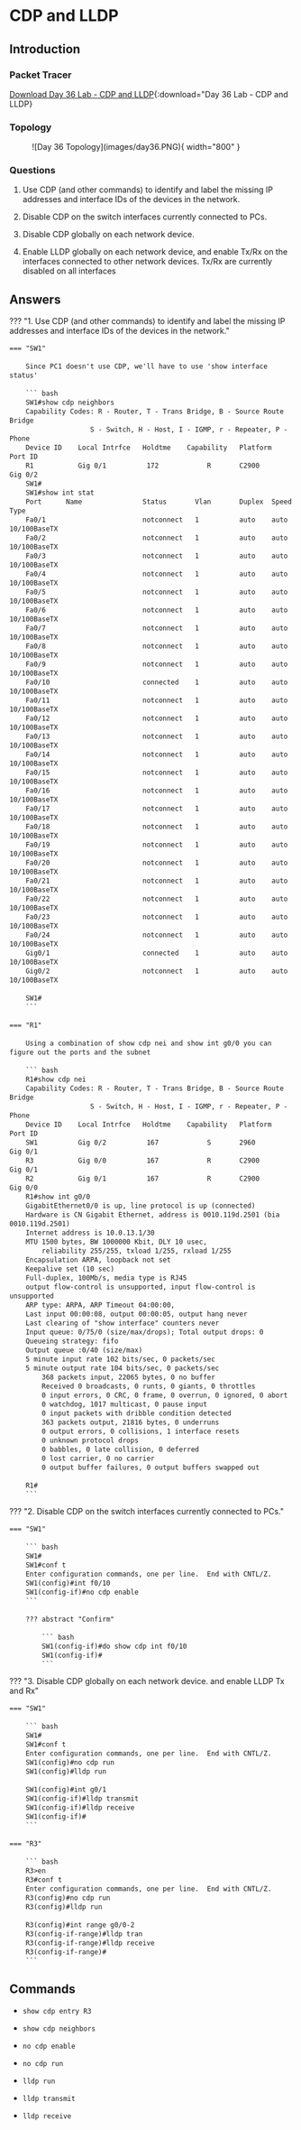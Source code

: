 # CDP and LLDP

## Introduction

### Packet Tracer

[Download Day 36 Lab - CDP and LLDP](/JITL/Day%2036%20Lab%20-%20CDP%20_%20LLDP.pkt){:download="Day 36 Lab - CDP and LLDP}

### Topology

<figure markdown>
  ![Day 36 Topology](images/day36.PNG){ width="800" }
  <figcaption></figcaption>
</figure>

### Questions

1. Use CDP (and other commands) to identify and label the missing IP addresses and interface IDs of the devices in the network.

2. Disable CDP on the switch interfaces currently connected to PCs.

3. Disable CDP globally on each network device.

4. Enable LLDP globally on each network device, and enable Tx/Rx on the interfaces connected to other network devices. Tx/Rx are currently disabled on all interfaces

## Answers


??? "1. Use CDP (and other commands) to identify and label the missing IP addresses and interface IDs of the devices in the network."

    === "SW1"

        Since PC1 doesn't use CDP, we'll have to use 'show interface status'

        ``` bash
        SW1#show cdp neighbors 
        Capability Codes: R - Router, T - Trans Bridge, B - Source Route Bridge
                        S - Switch, H - Host, I - IGMP, r - Repeater, P - Phone
        Device ID    Local Intrfce   Holdtme    Capability   Platform    Port ID
        R1           Gig 0/1          172            R       C2900       Gig 0/2
        SW1#
        SW1#show int stat
        Port      Name               Status       Vlan       Duplex  Speed Type
        Fa0/1                        notconnect   1          auto    auto  10/100BaseTX
        Fa0/2                        notconnect   1          auto    auto  10/100BaseTX
        Fa0/3                        notconnect   1          auto    auto  10/100BaseTX
        Fa0/4                        notconnect   1          auto    auto  10/100BaseTX
        Fa0/5                        notconnect   1          auto    auto  10/100BaseTX
        Fa0/6                        notconnect   1          auto    auto  10/100BaseTX
        Fa0/7                        notconnect   1          auto    auto  10/100BaseTX
        Fa0/8                        notconnect   1          auto    auto  10/100BaseTX
        Fa0/9                        notconnect   1          auto    auto  10/100BaseTX
        Fa0/10                       connected    1          auto    auto  10/100BaseTX
        Fa0/11                       notconnect   1          auto    auto  10/100BaseTX
        Fa0/12                       notconnect   1          auto    auto  10/100BaseTX
        Fa0/13                       notconnect   1          auto    auto  10/100BaseTX
        Fa0/14                       notconnect   1          auto    auto  10/100BaseTX
        Fa0/15                       notconnect   1          auto    auto  10/100BaseTX
        Fa0/16                       notconnect   1          auto    auto  10/100BaseTX
        Fa0/17                       notconnect   1          auto    auto  10/100BaseTX
        Fa0/18                       notconnect   1          auto    auto  10/100BaseTX
        Fa0/19                       notconnect   1          auto    auto  10/100BaseTX
        Fa0/20                       notconnect   1          auto    auto  10/100BaseTX
        Fa0/21                       notconnect   1          auto    auto  10/100BaseTX
        Fa0/22                       notconnect   1          auto    auto  10/100BaseTX
        Fa0/23                       notconnect   1          auto    auto  10/100BaseTX
        Fa0/24                       notconnect   1          auto    auto  10/100BaseTX
        Gig0/1                       connected    1          auto    auto  10/100BaseTX
        Gig0/2                       notconnect   1          auto    auto  10/100BaseTX

        SW1#
        ```

    === "R1"

        Using a combination of show cdp nei and show int g0/0 you can figure out the ports and the subnet

        ``` bash
        R1#show cdp nei
        Capability Codes: R - Router, T - Trans Bridge, B - Source Route Bridge
                        S - Switch, H - Host, I - IGMP, r - Repeater, P - Phone
        Device ID    Local Intrfce   Holdtme    Capability   Platform    Port ID
        SW1          Gig 0/2          167            S       2960        Gig 0/1
        R3           Gig 0/0          167            R       C2900       Gig 0/1
        R2           Gig 0/1          167            R       C2900       Gig 0/0
        R1#show int g0/0
        GigabitEthernet0/0 is up, line protocol is up (connected)
        Hardware is CN Gigabit Ethernet, address is 0010.119d.2501 (bia 0010.119d.2501)
        Internet address is 10.0.13.1/30
        MTU 1500 bytes, BW 1000000 Kbit, DLY 10 usec,
            reliability 255/255, txload 1/255, rxload 1/255
        Encapsulation ARPA, loopback not set
        Keepalive set (10 sec)
        Full-duplex, 100Mb/s, media type is RJ45
        output flow-control is unsupported, input flow-control is unsupported
        ARP type: ARPA, ARP Timeout 04:00:00, 
        Last input 00:00:08, output 00:00:05, output hang never
        Last clearing of "show interface" counters never
        Input queue: 0/75/0 (size/max/drops); Total output drops: 0
        Queueing strategy: fifo
        Output queue :0/40 (size/max)
        5 minute input rate 102 bits/sec, 0 packets/sec
        5 minute output rate 104 bits/sec, 0 packets/sec
            368 packets input, 22065 bytes, 0 no buffer
            Received 0 broadcasts, 0 runts, 0 giants, 0 throttles
            0 input errors, 0 CRC, 0 frame, 0 overrun, 0 ignored, 0 abort
            0 watchdog, 1017 multicast, 0 pause input
            0 input packets with dribble condition detected
            363 packets output, 21816 bytes, 0 underruns
            0 output errors, 0 collisions, 1 interface resets
            0 unknown protocol drops
            0 babbles, 0 late collision, 0 deferred
            0 lost carrier, 0 no carrier
            0 output buffer failures, 0 output buffers swapped out

        R1#
        ```




??? "2. Disable CDP on the switch interfaces currently connected to PCs."

    === "SW1"

        ``` bash
        SW1#
        SW1#conf t
        Enter configuration commands, one per line.  End with CNTL/Z.
        SW1(config)#int f0/10
        SW1(config-if)#no cdp enable
        ```

        ??? abstract "Confirm"

            ``` bash
            SW1(config-if)#do show cdp int f0/10
            SW1(config-if)#
            ```

??? "3. Disable CDP globally on each network device. and enable LLDP Tx and Rx"

    === "SW1"

        ``` bash
        SW1#
        SW1#conf t
        Enter configuration commands, one per line.  End with CNTL/Z.
        SW1(config)#no cdp run
        SW1(config)#lldp run

        SW1(config)#int g0/1
        SW1(config-if)#lldp transmit 
        SW1(config-if)#lldp receive 
        SW1(config-if)#
        ```

    === "R3"

        ``` bash
        R3>en
        R3#conf t
        Enter configuration commands, one per line.  End with CNTL/Z.
        R3(config)#no cdp run
        R3(config)#lldp run

        R3(config)#int range g0/0-2
        R3(config-if-range)#lldp tran
        R3(config-if-range)#lldp receive 
        R3(config-if-range)#
        ```


## Commands

* `show cdp entry R3`
* `show cdp neighbors`
* `no cdp enable`
* `no cdp run`

* `lldp run`
* `lldp transmit`
* `lldp receive`

  